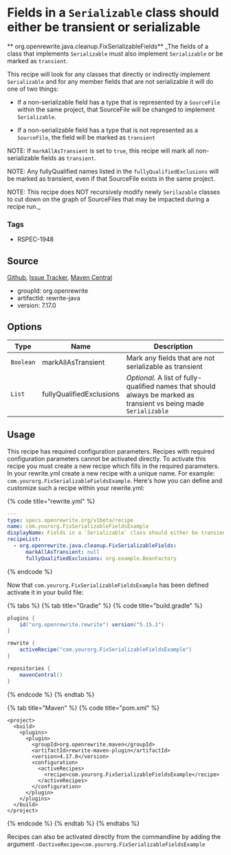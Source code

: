 # Fields in a `Serializable` class should either be transient or serializable

** org.openrewrite.java.cleanup.FixSerializableFields**
_The fields of a class that implements `Serializable` must also implement `Serializable` or be marked as `transient`.

This recipe will look for any classes that directly or indirectly implement `Serializable` and for any member fields that are not serializable it will do one of two things:

- If a non-serializable field has a type that is represented by a `SourceFile` within the same project, that SourceFile will be changed to implement `Serializable`.

- If a non-serializable field has a type that is not represented as a `SourceFile`, the field will be marked as `transient`

NOTE: If `markAllAsTransient` is set to `true`, this recipe will mark all non-serializable fields as `transient`.

NOTE: Any fullyQualified names listed in the `fullyQualifiedExclusions` will be marked as transient, even if that SourceFile exists in the same project.

NOTE: This recipe does NOT recursively modify newly `Serilazable` classes to cut down on the graph of SourceFiles that may be impacted during a recipe run._

### Tags

* RSPEC-1948

## Source

[Github](https://github.com/openrewrite/rewrite), [Issue Tracker](https://github.com/openrewrite/rewrite/issues), [Maven Central](https://search.maven.org/artifact/org.openrewrite/rewrite-java/7.17.0/jar)

* groupId: org.openrewrite
* artifactId: rewrite-java
* version: 7.17.0

## Options

| Type | Name | Description |
| -- | -- | -- |
| `Boolean` | markAllAsTransient | Mark any fields that are not serializable as transient |
| `List` | fullyQualifiedExclusions | *Optional*. A list of fully-qualified names that should always be marked as transient vs being made `Serializable` |


## Usage

This recipe has required configuration parameters. Recipes with required configuration parameters cannot be activated directly. To activate this recipe you must create a new recipe which fills in the required parameters. In your rewrite.yml create a new recipe with a unique name. For example: `com.yourorg.FixSerializableFieldsExample`.
Here's how you can define and customize such a recipe within your rewrite.yml:

{% code title="rewrite.yml" %}
```yaml
---
type: specs.openrewrite.org/v1beta/recipe
name: com.yourorg.FixSerializableFieldsExample
displayName: Fields in a `Serializable` class should either be transient or serializable example
recipeList:
  - org.openrewrite.java.cleanup.FixSerializableFields:
      markAllAsTransient: null
      fullyQualifiedExclusions: org.example.BeanFactory
```
{% endcode %}


Now that `com.yourorg.FixSerializableFieldsExample` has been defined activate it in your build file:

{% tabs %}
{% tab title="Gradle" %}
{% code title="build.gradle" %}
```groovy
plugins {
    id("org.openrewrite.rewrite") version("5.15.1")
}

rewrite {
    activeRecipe("com.yourorg.FixSerializableFieldsExample")
}

repositories {
    mavenCentral()
}

```
{% endcode %}
{% endtab %}

{% tab title="Maven" %}
{% code title="pom.xml" %}
```markup
<project>
  <build>
    <plugins>
      <plugin>
        <groupId>org.openrewrite.maven</groupId>
        <artifactId>rewrite-maven-plugin</artifactId>
        <version>4.17.0</version>
        <configuration>
          <activeRecipes>
            <recipe>com.yourorg.FixSerializableFieldsExample</recipe>
          </activeRecipes>
        </configuration>
      </plugin>
    </plugins>
  </build>
</project>
```
{% endcode %}
{% endtab %}
{% endtabs %}

Recipes can also be activated directly from the commandline by adding the argument `-DactiveRecipe=com.yourorg.FixSerializableFieldsExample`
